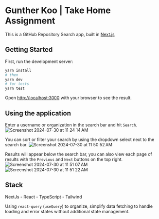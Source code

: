 # Gunther Koo | Take Home Assignment

This is a GitHub Repository Search app, built in [Next.js](https://nextjs.org/)

## Getting Started

First, run the development server:

```bash
yarn install
# then
yarn dev
# for tests
yarn test
```

Open [http://localhost:3000](http://localhost:3000) with your browser to see the result.

## Using the application

Enter a username or organization in the search bar and hit `Search`.
![Screenshot 2024-07-30 at 11 24 14 AM](https://github.com/user-attachments/assets/34d1a673-7a93-49ef-ad30-de1b55e663ea)

You can sort or filter your search by using the dropdown select next to the search bar.
![Screenshot 2024-07-30 at 11 50 52 AM](https://github.com/user-attachments/assets/e8343a39-000e-436f-bce7-01fa0bcc2b19)

Results will appear below the search bar, you can also view each page of results with the `Previous` and `Next` buttons on the top right.
![Screenshot 2024-07-30 at 11 51 07 AM](https://github.com/user-attachments/assets/13c30a7a-2243-4d19-b3b1-3fb218fc38f4)
![Screenshot 2024-07-30 at 11 51 22 AM](https://github.com/user-attachments/assets/ca4ef508-6922-41bf-bcdc-215963fadac4)

## Stack

NextJs - React - TypeScript - Tailwind

Using `react-query` (`useQuery`) to organize, simplify data fetching to handle loading and error states without additional state management.
